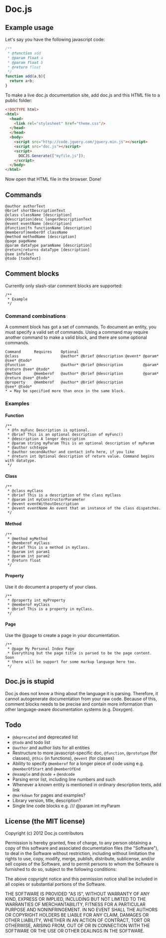 # Doc.js
## Example usage
Let's say you have the following javascript code:

```javascript
/**
 * @function add
 * @param float a
 * @param float b
 * @return float
 */
function add(a,b){
  return a+b;
}
```

To make a live doc.js documentation site, add doc.js and this HTML file to a public folder:

```html
<!DOCTYPE html>
<html>
  <head>
    <link rel="stylesheet" href="theme.css"/>
  </head>
  </head>
  <body>
    <script src="http://code.jquery.com/jquery.min.js"></script>
    <script src="doc.js"></script>
    <script>
      DOCJS.Generate(["myfile.js"]);
    </script>
  </body>
</html>
```

Now open that HTML file in the browser. Done!

## Commands
```
@author authorText
@brief shortDescriptionText
@class className [description]
@description|desc longerDescriptionText
@event eventName [description]
@function|fn functionName [description]
@memberof|memberOf className
@method methodName [description]
@page pageName
@param dataType paramName [description]
@return|returns dataType [description]
@see infoText
@todo [todoText]
```

## Comment blocks
Currently only slash-star comment blocks are supported:
```
/**
 * Example
 */
```

### Command combinations
A comment block has got a set of commands. To document an entity, you must specify a valid set of commands. Using a command may require another command to make a valid block, and there are some optional commands.
```
Command      Requires    Optional 
@class                   @author* @brief @description @event* @param*         @see* @todo*
@function                @author* @brief @description         @param* @return @see* @todo*
@method      @memberof   @author* @brief @description         @param* @return @see* @todo*
@property    @memberof   @author* @brief @description                         @see* @todo*
* = May be specified more than once in the same block.
```
### Examples
#### Function
```
/**
 * @fn myFunc Description is optional.
 * @brief This is an optional description of myFunc()
 * @description A longer description
 * @param string myParam This is an optional description of myParam
 * @author schteppe
 * @author secondAuthor and contact info here, if you like
 * @return int Optional description of return value. Command begins with datatype.
 */
```

#### Class
```
/**
 * @class myClass
 * @brief This is a description of the class myClass
 * @param int myConstructorParameter
 * @event eventWithoutDescription
 * @event eventName An event that an instance of the class dispatches.
 */
```

#### Method
```
/**
 * @method myMethod
 * @memberof myClass
 * @brief This is a method in myClass.
 * @param int param1
 * @param int param2
 * @return float
 */
```

#### Property
Use it do document a property of your class.
```
/**
 * @property int myProperty
 * @memberof myClass
 * @brief This is a property in myClass.
 */
```

#### Page
Use the @page to create a page in your documentation.

```
/**
 * @page My Personal Index Page
 * Everything but the page title is parsed to be the page content. Soon
 * there will be support for some markup language here too.
 */
```

## Doc.js is stupid
Doc.js does not know a thing about the language it is parsing. Therefore, it cannot autogenerate documentation from your raw code. Because of this, comment blocks needs to be precise and contain more information than other language-aware documentation systems (e.g. Doxygen).

## Todo
* <code>@deprecated</code> and deprecated list
* <code>@todo</code> and todo list
* <code>@author</code> and author lists for all entities
* Restructure to more javascript-specific doc, ```@function```, ```@prototype``` (for classes), ```@this``` (in functions), ```@event``` (for classes)
* Ability to specify <code>@memberof</code> for a longer piece of code using e.g. <code>@memberOfStart</code> and <code>@memberOfEnd</code>
* <code>@example</code> and <code>@code</code> + <code>@endcode</code>
* Parsing error list, including line numbers and such
* Whenever a known entity is mentioned in ordinary description texts, add link
* <code>@markdown</code> for pages and examples?
* Library version, title, description?
* Single line code blocks e.g. /// @param int myParam

## License (the MIT license)

Copyright (c) 2012 Doc.js contributors

Permission is hereby granted, free of charge, to any person obtaining a copy of this software and associated documentation files (the "Software"), to deal in the Software without restriction, including without limitation the rights to use, copy, modify, merge, publish, distribute, sublicense, and/or sell copies of the Software, and to permit persons to whom the Software is furnished to do so, subject to the following conditions:

The above copyright notice and this permission notice shall be included in all copies or substantial portions of the Software.

THE SOFTWARE IS PROVIDED "AS IS", WITHOUT WARRANTY OF ANY KIND, EXPRESS OR IMPLIED, INCLUDING BUT NOT LIMITED TO THE WARRANTIES OF MERCHANTABILITY, FITNESS FOR A PARTICULAR PURPOSE AND NONINFRINGEMENT. IN NO EVENT SHALL THE AUTHORS OR COPYRIGHT HOLDERS BE LIABLE FOR ANY CLAIM, DAMAGES OR OTHER LIABILITY, WHETHER IN AN ACTION OF CONTRACT, TORT OR OTHERWISE, ARISING FROM, OUT OF OR IN CONNECTION WITH THE SOFTWARE OR THE USE OR OTHER DEALINGS IN THE SOFTWARE.